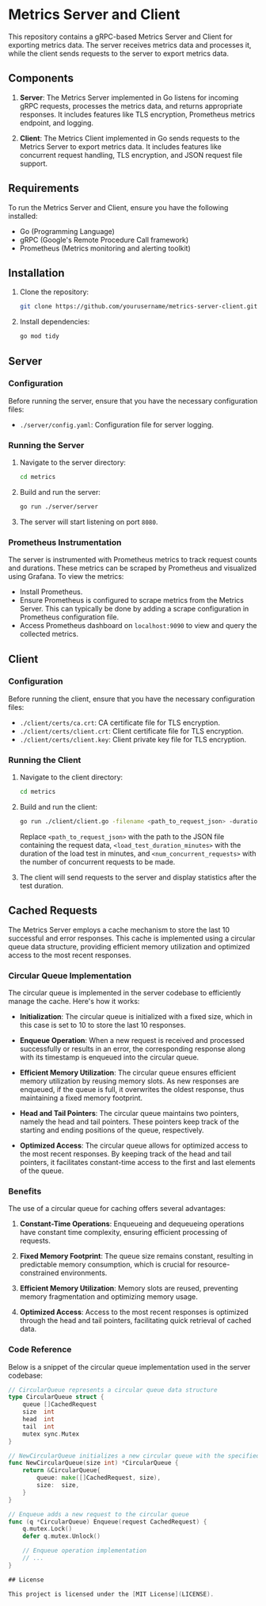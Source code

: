 # Metrics Server and Client

This repository contains a gRPC-based Metrics Server and Client for exporting metrics data. The server receives metrics data and processes it, while the client sends requests to the server to export metrics data.

## Components

1. **Server**: The Metrics Server implemented in Go listens for incoming gRPC requests, processes the metrics data, and returns appropriate responses. It includes features like TLS encryption, Prometheus metrics endpoint, and logging.

2. **Client**: The Metrics Client implemented in Go sends requests to the Metrics Server to export metrics data. It includes features like concurrent request handling, TLS encryption, and JSON request file support.

## Requirements

To run the Metrics Server and Client, ensure you have the following installed:

- Go (Programming Language)
- gRPC (Google's Remote Procedure Call framework)
- Prometheus (Metrics monitoring and alerting toolkit)

## Installation

1. Clone the repository:

    ```bash
    git clone https://github.com/yourusername/metrics-server-client.git
    ```

2. Install dependencies:

    ```bash
    go mod tidy
    ```

## Server

### Configuration

Before running the server, ensure that you have the necessary configuration files:

- `./server/config.yaml`: Configuration file for server logging.

### Running the Server

1. Navigate to the server directory:

    ```bash
    cd metrics
    ```

2. Build and run the server:

    ```bash
    go run ./server/server
    ```

3. The server will start listening on port `8080`.

### Prometheus Instrumentation

The server is instrumented with Prometheus metrics to track request counts and durations. These metrics can be scraped by Prometheus and visualized using Grafana. To view the metrics:

- Install Prometheus.
- Ensure Prometheus is configured to scrape metrics from the Metrics Server. This can typically be done by adding a scrape configuration in Prometheus configuration file.
- Access Prometheus dashboard on `localhost:9090` to view and query the collected metrics.

## Client

### Configuration

Before running the client, ensure that you have the necessary configuration files:

- `./client/certs/ca.crt`: CA certificate file for TLS encryption.
- `./client/certs/client.crt`: Client certificate file for TLS encryption.
- `./client/certs/client.key`: Client private key file for TLS encryption.

### Running the Client

1. Navigate to the client directory:

    ```bash
    cd metrics
    ```

2. Build and run the client:

    ```bash
    go run ./client/client.go -filename <path_to_request_json> -duration <load_test_duration_seconds> -concurrent <num_concurrent_requests>
    ```

    Replace `<path_to_request_json>` with the path to the JSON file containing the request data, `<load_test_duration_minutes>` with the duration of the load test in minutes, and `<num_concurrent_requests>` with the number of concurrent requests to be made.

3. The client will send requests to the server and display statistics after the test duration.

## Cached Requests

The Metrics Server employs a cache mechanism to store the last 10 successful and error responses. This cache is implemented using a circular queue data structure, providing efficient memory utilization and optimized access to the most recent responses.

### Circular Queue Implementation

The circular queue is implemented in the server codebase to efficiently manage the cache. Here's how it works:

- **Initialization**: The circular queue is initialized with a fixed size, which in this case is set to 10 to store the last 10 responses.

- **Enqueue Operation**: When a new request is received and processed successfully or results in an error, the corresponding response along with its timestamp is enqueued into the circular queue.

- **Efficient Memory Utilization**: The circular queue ensures efficient memory utilization by reusing memory slots. As new responses are enqueued, if the queue is full, it overwrites the oldest response, thus maintaining a fixed memory footprint.

- **Head and Tail Pointers**: The circular queue maintains two pointers, namely the head and tail pointers. These pointers keep track of the starting and ending positions of the queue, respectively.

- **Optimized Access**: The circular queue allows for optimized access to the most recent responses. By keeping track of the head and tail pointers, it facilitates constant-time access to the first and last elements of the queue.

### Benefits

The use of a circular queue for caching offers several advantages:

1. **Constant-Time Operations**: Enqueueing and dequeueing operations have constant time complexity, ensuring efficient processing of requests.

2. **Fixed Memory Footprint**: The queue size remains constant, resulting in predictable memory consumption, which is crucial for resource-constrained environments.

3. **Efficient Memory Utilization**: Memory slots are reused, preventing memory fragmentation and optimizing memory usage.

4. **Optimized Access**: Access to the most recent responses is optimized through the head and tail pointers, facilitating quick retrieval of cached data.

### Code Reference

Below is a snippet of the circular queue implementation used in the server codebase:

```go
// CircularQueue represents a circular queue data structure
type CircularQueue struct {
    queue []CachedRequest
    size  int
    head  int
    tail  int
    mutex sync.Mutex
}

// NewCircularQueue initializes a new circular queue with the specified size
func NewCircularQueue(size int) *CircularQueue {
    return &CircularQueue{
        queue: make([]CachedRequest, size),
        size:  size,
    }
}

// Enqueue adds a new request to the circular queue
func (q *CircularQueue) Enqueue(request CachedRequest) {
    q.mutex.Lock()
    defer q.mutex.Unlock()

    // Enqueue operation implementation
    // ...
}

## License

This project is licensed under the [MIT License](LICENSE).
